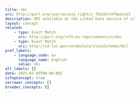 ```yaml
---
title: nbc
uri: http://purl.org/coar/access_right/c_7be167c4f9adce25
description: URI available at the Linked Data Service of LC
layout: concept
related:
    - type: Exact Match
      uri: http://purl.org/info:eu-repo/semantics/nbc
    - type: Exact Match
      uri: http://id.loc.gov/vocabulary/classSchemes/bcl
pref_labels:
    - language_code: en
      language_name: English
      value: nbc
alt_labels: []
date: 2021-02-03T00:00:00Z
isTopConcept: true
narrower_concepts: []
broader_concepts: []
---
```


